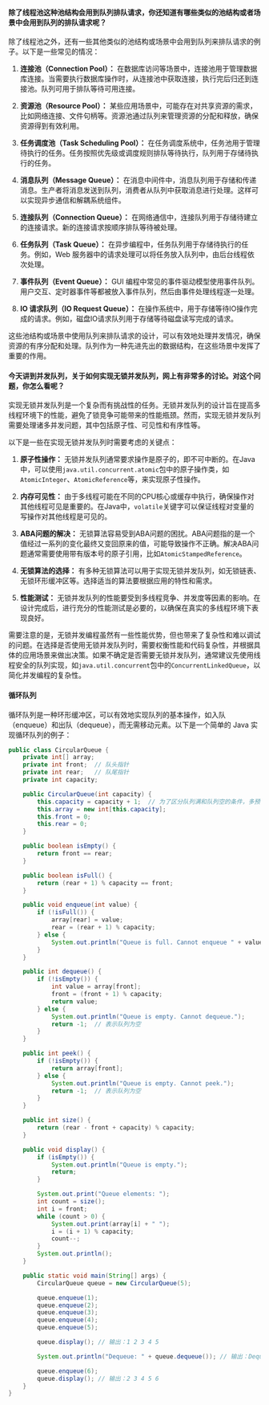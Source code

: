 #### 除了线程池这种池结构会用到队列排队请求，你还知道有哪些类似的池结构或者场景中会用到队列的排队请求呢？

除了线程池之外，还有一些其他类似的池结构或场景中会用到队列来排队请求的例子。以下是一些常见的情况：

1. **连接池（Connection Pool）：** 在数据库访问等场景中，连接池用于管理数据库连接。当需要执行数据库操作时，从连接池中获取连接，执行完后归还到连接池。队列可用于排队等待可用连接。

2. **资源池（Resource Pool）：** 某些应用场景中，可能存在对共享资源的需求，比如网络连接、文件句柄等。资源池通过队列来管理资源的分配和释放，确保资源得到有效利用。

3. **任务调度池（Task Scheduling Pool）：** 在任务调度系统中，任务池用于管理待执行的任务。任务按照优先级或调度规则排队等待执行，队列用于存储待执行的任务。

4. **消息队列（Message Queue）：** 在消息中间件中，消息队列用于存储和传递消息。生产者将消息发送到队列，消费者从队列中获取消息进行处理。这样可以实现异步通信和解耦系统组件。

5. **连接队列（Connection Queue）：** 在网络通信中，连接队列用于存储待建立的连接请求。新的连接请求按顺序排队等待被处理。

6. **任务队列（Task Queue）：** 在异步编程中，任务队列用于存储待执行的任务。例如，Web 服务器中的请求处理可以将任务放入队列中，由后台线程依次处理。

7. **事件队列（Event Queue）：** GUI 编程中常见的事件驱动模型使用事件队列。用户交互、定时器事件等都被放入事件队列，然后由事件处理线程逐一处理。

8. **IO 请求队列（IO Request Queue）：** 在操作系统中，用于存储等待IO操作完成的请求。例如，磁盘IO请求队列用于存储等待磁盘读写完成的请求。

这些池结构或场景中使用队列来排队请求的设计，可以有效地处理并发情况，确保资源的有序分配和处理。队列作为一种先进先出的数据结构，在这些场景中发挥了重要的作用。



#### 今天讲到并发队列，关于如何实现无锁并发队列，网上有非常多的讨论。对这个问题，你怎么看呢？

实现无锁并发队列是一个复杂而有挑战性的任务。无锁并发队列的设计旨在提高多线程环境下的性能，避免了锁竞争可能带来的性能瓶颈。然而，实现无锁并发队列需要处理诸多并发问题，其中包括原子性、可见性和有序性等。

以下是一些在实现无锁并发队列时需要考虑的关键点：

1. **原子性操作：** 无锁并发队列通常要求操作是原子的，即不可中断的。在Java中，可以使用`java.util.concurrent.atomic`包中的原子操作类，如`AtomicInteger`、`AtomicReference`等，来实现原子性操作。

2. **内存可见性：** 由于多线程可能在不同的CPU核心或缓存中执行，确保操作对其他线程可见是重要的。在Java中，`volatile`关键字可以保证线程对变量的写操作对其他线程是可见的。

3. **ABA问题的解决：** 无锁算法容易受到ABA问题的困扰。ABA问题指的是一个值经过一系列的变化最终又变回原来的值，可能导致操作不正确。解决ABA问题通常需要使用带有版本号的原子引用，比如`AtomicStampedReference`。

4. **无锁算法的选择：** 有多种无锁算法可以用于实现无锁并发队列，如无锁链表、无锁环形缓冲区等。选择适当的算法要根据应用的特性和需求。

5. **性能测试：** 无锁并发队列的性能要受到多线程竞争、并发度等因素的影响。在设计完成后，进行充分的性能测试是必要的，以确保在真实的多线程环境下表现良好。

需要注意的是，无锁并发编程虽然有一些性能优势，但也带来了复杂性和难以调试的问题。在选择是否使用无锁并发队列时，需要权衡性能和代码复杂性，并根据具体的应用场景来做出决策。如果不确定是否需要无锁并发队列，通常建议先使用线程安全的队列实现，如`java.util.concurrent`包中的`ConcurrentLinkedQueue`，以简化并发编程的复杂性。



#### 循环队列

循环队列是一种环形缓冲区，可以有效地实现队列的基本操作，如入队（enqueue）和出队（dequeue），而无需移动元素。以下是一个简单的 Java 实现循环队列的例子：



```java
public class CircularQueue {
    private int[] array;
    private int front;  // 队头指针
    private int rear;   // 队尾指针
    private int capacity;

    public CircularQueue(int capacity) {
        this.capacity = capacity + 1;  // 为了区分队列满和队列空的条件，多预留一个位置
        this.array = new int[this.capacity];
        this.front = 0;
        this.rear = 0;
    }

    public boolean isEmpty() {
        return front == rear;
    }

    public boolean isFull() {
        return (rear + 1) % capacity == front;
    }

    public void enqueue(int value) {
        if (!isFull()) {
            array[rear] = value;
            rear = (rear + 1) % capacity;
        } else {
            System.out.println("Queue is full. Cannot enqueue " + value);
        }
    }

    public int dequeue() {
        if (!isEmpty()) {
            int value = array[front];
            front = (front + 1) % capacity;
            return value;
        } else {
            System.out.println("Queue is empty. Cannot dequeue.");
            return -1;  // 表示队列为空
        }
    }

    public int peek() {
        if (!isEmpty()) {
            return array[front];
        } else {
            System.out.println("Queue is empty. Cannot peek.");
            return -1;  // 表示队列为空
        }
    }

    public int size() {
        return (rear - front + capacity) % capacity;
    }

    public void display() {
        if (isEmpty()) {
            System.out.println("Queue is empty.");
            return;
        }

        System.out.print("Queue elements: ");
        int count = size();
        int i = front;
        while (count > 0) {
            System.out.print(array[i] + " ");
            i = (i + 1) % capacity;
            count--;
        }
        System.out.println();
    }

    public static void main(String[] args) {
        CircularQueue queue = new CircularQueue(5);

        queue.enqueue(1);
        queue.enqueue(2);
        queue.enqueue(3);
        queue.enqueue(4);
        queue.enqueue(5);

        queue.display(); // 输出：1 2 3 4 5

        System.out.println("Dequeue: " + queue.dequeue()); // 输出：Dequeue: 1

        queue.enqueue(6);
        queue.display(); // 输出：2 3 4 5 6
    }
}
```







